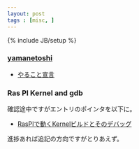 ```yaml
---
layout: post
tags : [misc, ]
---
```

{% include JB/setup %}

### [yamanetoshi](https://yamanetoshi.github.io/)

* [やること宣言](https://github.com/OkinawaDevOps/okinawadevops.github.com/issues/85)

### Ras PI Kernel and gdb

確認途中ですがエントリのポインタを以下に。

- [RasPIで動くKernelビルドとそのデバッグ](http://yamanetoshi.github.io/blog/2014/11/25/building-raspi-kernel-and-debugging/)

進捗あれば追記の方向ですがとりあえず。

